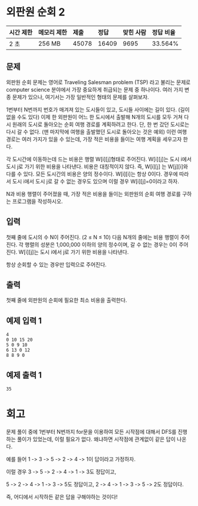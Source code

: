 # 외판원 순회 2 

| 시간 제한 | 메모리 제한 | 제출  | 정답  | 맞힌 사람 | 정답 비율 |
| :-------- | :---------- | :---- | :---- | :-------- | :-------- |
| 2 초      | 256 MB      | 45078 | 16409 | 9695      | 33.564%   |

## 문제

외판원 순회 문제는 영어로 Traveling Salesman problem (TSP) 라고 불리는 문제로 computer science 분야에서 가장 중요하게 취급되는 문제 중 하나이다. 여러 가지 변종 문제가 있으나, 여기서는 가장 일반적인 형태의 문제를 살펴보자.

1번부터 N번까지 번호가 매겨져 있는 도시들이 있고, 도시들 사이에는 길이 있다. (길이 없을 수도 있다) 이제 한 외판원이 어느 한 도시에서 출발해 N개의 도시를 모두 거쳐 다시 원래의 도시로 돌아오는 순회 여행 경로를 계획하려고 한다. 단, 한 번 갔던 도시로는 다시 갈 수 없다. (맨 마지막에 여행을 출발했던 도시로 돌아오는 것은 예외) 이런 여행 경로는 여러 가지가 있을 수 있는데, 가장 적은 비용을 들이는 여행 계획을 세우고자 한다.

각 도시간에 이동하는데 드는 비용은 행렬 W[i][j]형태로 주어진다. W[i][j]는 도시 i에서 도시 j로 가기 위한 비용을 나타낸다. 비용은 대칭적이지 않다. 즉, W[i][j] 는 W[j][i]와 다를 수 있다. 모든 도시간의 비용은 양의 정수이다. W[i][i]는 항상 0이다. 경우에 따라서 도시 i에서 도시 j로 갈 수 없는 경우도 있으며 이럴 경우 W[i][j]=0이라고 하자.

N과 비용 행렬이 주어졌을 때, 가장 적은 비용을 들이는 외판원의 순회 여행 경로를 구하는 프로그램을 작성하시오.

## 입력

첫째 줄에 도시의 수 N이 주어진다. (2 ≤ N ≤ 10) 다음 N개의 줄에는 비용 행렬이 주어진다. 각 행렬의 성분은 1,000,000 이하의 양의 정수이며, 갈 수 없는 경우는 0이 주어진다. W[i][j]는 도시 i에서 j로 가기 위한 비용을 나타낸다.

항상 순회할 수 있는 경우만 입력으로 주어진다.

## 출력

첫째 줄에 외판원의 순회에 필요한 최소 비용을 출력한다.

## 예제 입력 1 

```
4
0 10 15 20
5 0 9 10
6 13 0 12
8 8 9 0
```

## 예제 출력 1 

```
35
```

# 회고

문제 풀이 중에 1번부터 N번까지 for문을 이용하여 모든 시작점에 대해서 DFS를 진행하는 풀이가 있었는데, 이럴 필요가 없다. 왜냐하면 시작점에 관계없이 같은 답이 나온다.

예를 들어 1 -> 3 -> 5 -> 2 -> 4 -> 1이 답이라고 가정하자.

이럴 경우 3 -> 5 -> 2 -> 4 -> 1 -> 3도 정답이고,

5 -> 2 -> 4 -> 1 -> 3 -> 5도 정답이고, 2 -> 4 -> 1 -> 3 -> 5 -> 2도 정답이다.

즉, 어디에서 시작하든 같은 답을 구해야하는 것이다!